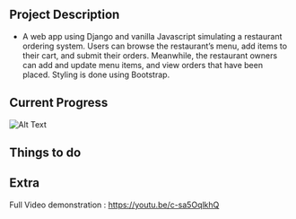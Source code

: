 Project Description
----------
- A web app using Django and vanilla Javascript simulating a restaurant ordering system. Users can browse the restaurant’s menu, add items to their cart, and submit their orders. Meanwhile, the restaurant owners can add and update menu items, and view orders that have been placed. Styling is done using Bootstrap.

Current Progress
----------------
![Alt Text](https://media.giphy.com/media/SxFc3MMdpCDxoEUlkj/giphy.gif)


Things to do
------------


Extra
-----

Full Video demonstration : https://youtu.be/c-sa5OqlkhQ
